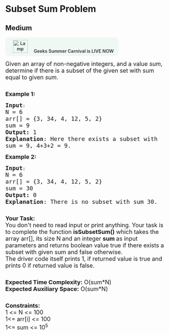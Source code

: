 # Subset Sum Problem
## Medium 
<div class="problem-statement">
                <p><a onclick="gtagHelperFunction('clickopen','salesevent_gsc_problemspage_promobanner')" href="https://practice.geeksforgeeks.org/summer-carnival-2022?utm_source=practiceproblems&amp;utm_medium=problemspromobanner&amp;utm_campaign=gsc22" target="_blank"></a></p><div style="margin: 14px 0px !important;" class="row"><a onclick="gtagHelperFunction('clickopen','salesevent_gsc_problemspage_promobanner')" href="https://practice.geeksforgeeks.org/summer-carnival-2022?utm_source=practiceproblems&amp;utm_medium=problemspromobanner&amp;utm_campaign=gsc22" target="_blank">             <div class="col-md-12" style="cursor:pointer;background: #EFF8F3 0% 0% no-repeat padding-box; display: flex; align-items: center; position:                 relative; padding: 1.5%; border-radius: 10px; display: inline-block; text-align: center; font-weight: 600; color: #333"> <img src="https://media.geeksforgeeks.org/img-practice/gcs2022thumbnail-1649059370.png" alt="Lamp" width="46" height="40" style="background: transparent 0% 0% no-repeat padding-box;opacity: 1; margin: 0 16px;" class="img-responsive"> Geeks Summer Carnival is LIVE NOW &nbsp; <i class="fa fa-external-link" aria-hidden="true"></i> </div></a></div><p><span style="font-size:18px">Given an array of non-negative integers, and a value <em>sum</em>, determine if there is a subset of the given set with sum equal to given <em>sum</em>.&nbsp;</span></p>

<p><br>
<span style="font-size:18px"><strong>Example 1:</strong></span></p>

<pre><span style="font-size:18px"><strong>Input</strong></span>:
<span style="font-size:18px">N = 6
arr[] = {3, 34, 4, 12, 5, 2}
sum = 9
<strong>Output:</strong>&nbsp;1&nbsp;
<strong>Explanation</strong>: Here there exists a subset with
sum = 9, 4+3+2 = 9.</span>
</pre>

<p><span style="font-size:18px"><strong>Example 2:</strong></span></p>

<pre><span style="font-size:18px"><strong>Input</strong></span>:
<span style="font-size:18px">N = 6
arr[] = {3, 34, 4, 12, 5, 2}
sum = 30
<strong>Output:</strong>&nbsp;0&nbsp;
<strong>Explanation</strong>: There is no subset with sum 30.</span></pre>

<p><br>
<span style="font-size:18px"><strong>Your Task:&nbsp;&nbsp;</strong><br>
You don't need to read input or print anything. Your task is to complete the function <strong>isSubsetSum()</strong>&nbsp;which takes the array arr[], its size N<strong>&nbsp;</strong>and an integer <strong>sum </strong>as input parameters&nbsp;and returns boolean value true if there exists a subset with given sum and false otherwise.<br>
The driver code itself prints 1, if returned value is true and prints 0 if returned value is false.</span><br>
&nbsp;</p>

<p><span style="font-size:18px"><strong>Expected Time Complexity:</strong> O(sum*N)<br>
<strong>Expected Auxiliary Space:</strong> O(sum*N)</span><br>
&nbsp;</p>

<p><span style="font-size:18px"><strong>Constraints:</strong><br>
1 &lt;= N &lt;= 100</span><br>
<span style="font-size:18px">1&lt;= arr[i] &lt;= 100<br>
1&lt;= sum &lt;= 10<sup>5</sup></span></p>
 <p></p>
            </div>